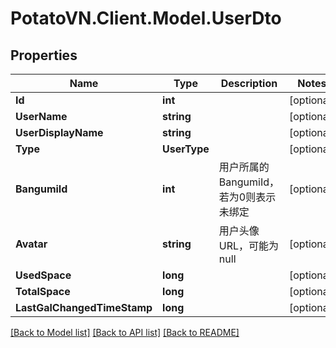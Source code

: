 # PotatoVN.Client.Model.UserDto

## Properties

Name | Type | Description | Notes
------------ | ------------- | ------------- | -------------
**Id** | **int** |  | [optional] 
**UserName** | **string** |  | [optional] 
**UserDisplayName** | **string** |  | [optional] 
**Type** | **UserType** |  | [optional] 
**BangumiId** | **int** | 用户所属的BangumiId，若为0则表示未绑定 | [optional] 
**Avatar** | **string** | 用户头像URL，可能为null | [optional] 
**UsedSpace** | **long** |  | [optional] 
**TotalSpace** | **long** |  | [optional] 
**LastGalChangedTimeStamp** | **long** |  | [optional] 

[[Back to Model list]](../README.md#documentation-for-models) [[Back to API list]](../README.md#documentation-for-api-endpoints) [[Back to README]](../README.md)

